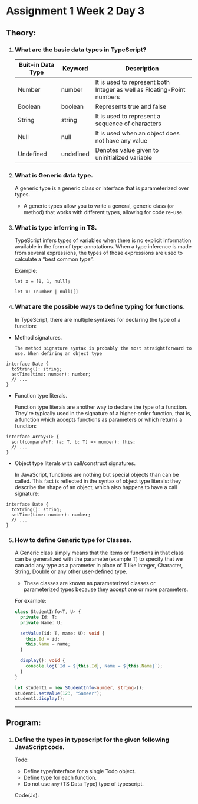 # Assignment 1 Week 2 Day 3

## Theory:

1. ### What are the basic data types in TypeScript?
      
   | Buit-in Data Type | Keyword     |      Description             |
   | ----------------- | ----------- | -----------------------------|
   | Number            | number      | It is used to represent both Integer as well as Floating-Point numbers|
   | Boolean           | boolean     | Represents true and false    |
   | String            |  string     | It is used to represent a sequence of characters  |
   | Null              |  null       | It is used when an object does not have any value |
   | Undefined         | undefined   | Denotes value given to uninitialized variable     |
   
   
2. ### What is Generic data type.

     A generic type is a generic class or interface that is parameterized over types.
   - A generic types allow you to write a general, generic class (or method) that works with different types, allowing for code re-use.
   
3. ### What is type inferring in TS. 

     TypeScript infers types of variables when there is no explicit information available in the form of type annotations.
     When a type inference is made from several expressions, the types of those expressions are used to calculate a “best common type”.
     
     Example:
     
   ```
   let x = [0, 1, null];
   
   let x: (number | null)[]
   ```
   
   
4. ###  What are the possible ways to define typing for functions.

      In TypeScript, there are multiple syntaxes for declaring the type of a function:
      
  - Method signatures.
     
        The method signature syntax is probably the most straightforward to use. When defining an object type
```
interface Date {
  toString(): string;
  setTime(time: number): number;
  // ...
}
```

   - Function type literals.
        
       Function type literals are another way to declare the type of a function. They're typically used in the signature of a higher-order function, that is, a function which accepts functions as parameters or which returns a function:
          
```
interface Array<T> {
  sort(compareFn?: (a: T, b: T) => number): this;
  // ...
}
```          
          
  - Object type literals with call/construct signatures.
    
       In JavaScript, functions are nothing but special objects than can be called. This fact is reflected in the syntax of object type literals: they describe the shape of an object, which also happens to have a call signature:
  
```
interface Date {
  toString(): string;
  setTime(time: number): number;
  // ...
}
``` 


5. ###  How to define Generic type for Classes.
        
     A Generic class simply means that the items or functions in that class can be generalized with the parameter(example T) to specify that we can add any type as a parameter in place of T like Integer, Character, String, Double or any other user-defined type.
     - These classes are known as parameterized classes or parameterized types because they accept one or more parameters.
    
     For example:

   ```ts
   class StudentInfo<T, U> {
     private Id: T;
     private Name: U;

     setValue(id: T, mame: U): void {
       this.Id = id;
       this.Name = name;
     }

     display(): void {
       console.log(`Id = ${this.Id}, Name = ${this.Name}`);
     }
   }

   let student1 = new StudentInfo<number, string>();
   student1.setValue(123, "Sameer");
   student1.display();
   ```

     
    <hr>

## Program:

1. ### Define the types in typescript for the given following JavaScript code.

   Todo:

   - Define type/interface for a single Todo object.
   - Define type for each function.
   - Do not use `any` (TS Data Type) type of typescript.

   Code(Js):
